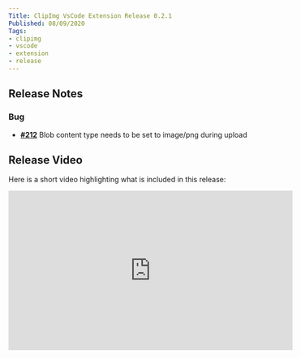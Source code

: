 ```yaml
---
Title: ClipImg VsCode Extension Release 0.2.1
Published: 08/09/2020
Tags:
- clipimg
- vscode
- extension
- release
---
```


## Release Notes

### Bug

- [__#212__](https://github.com/gep13-oss/clipimg-vscode/issues/212) Blob content type needs to be set to image/png during upload

## Release Video

Here is a short video highlighting what is included in this release:

<iframe width="560" height="315" src="https://www.youtube.com/embed/DarxhU_HJMk" frameborder="0" allow="accelerometer; autoplay; clipboard-write; encrypted-media; gyroscope; picture-in-picture" allowfullscreen></iframe>